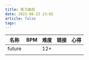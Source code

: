 ```yaml
---
title: 练习曲目
date: 2023-08-23 23:02
article: false
tags: 
---
```


| 名称 | BPM | 难度 | 链接 | 心得 |
| ---- | --- | ---- | ---- | ---- |
|  future    |     |  12+    |      |      |
|      |     |      |      |      |